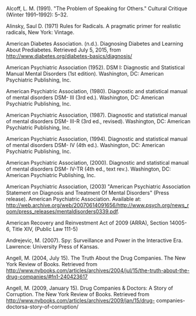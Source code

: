 Alcoff, L. M. (1991). "The Problem of Speaking for Others." Cultural Critique (Winter 1991–1992):
5–32.

Alinsky, Saul D. (1971) Rules for Radicals. A pragmatic primer for realistic radicals, New York:
Vintage.

American Diabetes Association. (n.d.). Diagnosing Diabetes and Learning About Prediabetes. 
Retrieved July 5, 2015, from http://www.diabetes.org/diabetes-basics/diagnosis/

American Psychiatric Association (1952). DSM I: Diagnostic and Statistical Manual Mental Disorders 
(1st edition). Washington, DC: American Psychiatric Publishing, Inc.

American Psychiatric Association, (1980). Diagnostic and statistical manual of mental disorders DSM-
III (3rd ed.). Washington, DC: American Psychiatric Publishing, Inc. 

American Psychiatric Association, (1987). Diagnostic and statistical manual of mental disorders DSM-
III-R (3rd ed., revised). Washington, DC: American Psychiatric Publishing, Inc. 

American Psychiatric Association, (1994). Diagnostic and statistical manual of mental disorders DSM-
IV (4th ed.). Washington, DC: American Psychiatric Publishing, Inc. 

American Psychiatric Association, (2000). Diagnostic and statistical manual of mental disorders DSM-
IV-TR (4th ed., text rev.). Washington, DC: American Psychiatric Publishing, Inc. 

American Psychiatric Association, (2003) "American Psychiatric Association Statement on Diagnosis 
and Treatment Of Mental Disorders" (Press release). American Psychiatric Association. Available at: http://web.archive.org/web/20070614091656/http://www.psych.org/news_room/press_releases/mentaldisorders0339.pdf.

American Recovery and Reinvestment Act of 2009 (ARRA), Section 14005-6, Title XIV, (Public Law 
111-5)

Andrejevic, M. (2007). Spy: Surveillance and Power in the Interactive Era. Lawrence: University Press
of Kansas.

Angell, M. (2004, July 15). The Truth About the Drug Companies. The New York Review of Books. 
Retrieved from http://www.nybooks.com/articles/archives/2004/jul/15/the-truth-about-the-drug-companies/#fn1-240423617

Angell, M. (2009, January 15). Drug Companies & Doctors: A Story of Corruption. The New York 
Review of Books. Retrieved from http://www.nybooks.com/articles/archives/2009/jan/15/drug-
companies-doctorsa-story-of-corruption/
